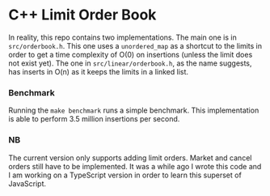 # C++ Limit Order Book
In reality, this repo contains two implementations. The main one is in `src/orderbook.h`. This one uses a `unordered_map` as a shortcut to the limits in order to get a time complexity of O(0) on insertions (unless the limit does not exist yet). The one in `src/linear/orderbook.h`, as the name suggests, has inserts in O(n) as it keeps the limits in a linked list.

### Benchmark
Running the `make benchmark` runs a simple benchmark. This implementation is able to perform 3.5 million insertions per second.

### NB
The current version only supports adding limit orders. Market and cancel orders still have to be implemented. It was a while ago I wrote this code and I am working on a TypeScript version in order to learn this superset of JavaScript.
